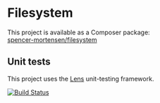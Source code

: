 # Filesystem

This project is available as a Composer package:   
[spencer-mortensen/filesystem](https://packagist.org/packages/spencer-mortensen/filesystem)


## Unit tests

This project uses the [Lens](http://lens.guide) unit-testing framework.

[![Build Status](https://travis-ci.org/spencer-mortensen/filesystem.png?branch=master)](https://travis-ci.org/spencer-mortensen/filesystem)
